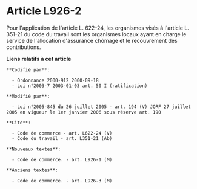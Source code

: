 # Article L926-2

Pour l'application de l'article L. 622-24, les organismes visés à l'article L. 351-21 du code du travail sont les organismes
locaux ayant en charge le service de l'allocation d'assurance chômage et le recouvrement des contributions.

**Liens relatifs à cet article**

	**Codifié par**:

	  - Ordonnance 2000-912 2000-09-18
	  - Loi n°2003-7 2003-01-03 art. 50 I (ratification)

	**Modifié par**:

	  - Loi n°2005-845 du 26 juillet 2005 - art. 194 (V) JORF 27 juillet 2005 en vigueur le 1er janvier 2006 sous réserve art. 190

	**Cite**:

	  - Code de commerce - art. L622-24 (V)
	  - Code du travail - art. L351-21 (Ab)

	**Nouveaux textes**:

	  - Code de commerce. - art. L926-1 (M)

	**Anciens textes**:

	  - Code de commerce. - art. L926-3 (M)
